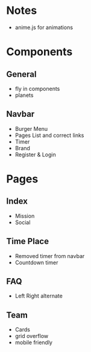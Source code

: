 # Notes

 - anime.js for animations

# Components

## General

 - fly in components
 - planets

## Navbar

 - Burger Menu
  - Pages List and correct links
 - Timer
 - Brand
 - Register & Login

# Pages

## Index

 - Mission
 - Social

## Time Place

 - Removed timer from navbar
 - Countdown timer 

## FAQ

 - Left Right alternate

## Team

 - Cards
 - grid overflow
 - mobile friendly